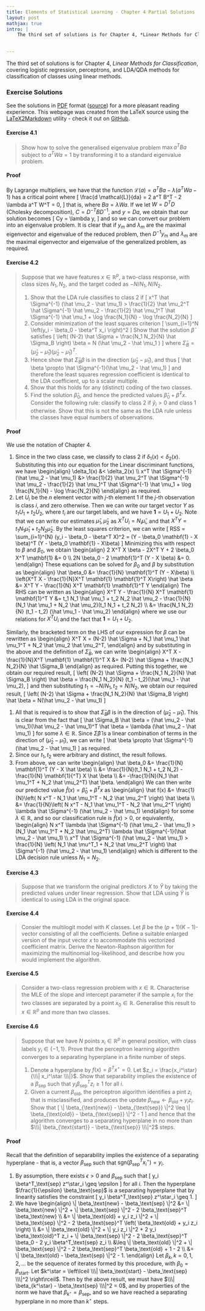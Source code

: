 ```yaml
---
title: Elements of Statistical Learning - Chapter 4 Partial Solutions
layout: post
mathjax: true
intro: |
    The third set of solutions is for Chapter 4, *Linear Methods for Classification*, covering logistic regression, perceptrons, and LDA/QDA methods for classification of classes using linear methods.

    
---
```


The third set of solutions is for Chapter 4, *Linear Methods for Classification*, covering logistic regression, perceptrons, and LDA/QDA methods for classification of classes using linear methods.

### Exercise Solutions

See the solutions in [PDF][chap4-pdf] format ([source][chap4-tex]) for a more pleasant reading experience.  This webpage was created from the LaTeX source using the [LaTeX2Markdown](/projects/LaTeX2Markdown) utility - check it out on [GitHub](https://github.com/ajtulloch/LaTeX2Markdown).

[chap4-pdf]: /PDFs/ESL-Solutions.pdf
[chap4-tex]: /Files/ESL-Chap4Solutions.tex



#### Exercise 4.1

> Show how to solve the generalised eigenvalue problem $\max a^T B a$ subject to $a^T W a = 1$ by transforming it to a standard eigenvalue problem.


#### Proof

By Lagrange multipliers, we have that the function $\mathcal{L}(a) = a^T B a - \lambda(a^T W a - 1)$ has a critical point where \[
\frac{d \mathcal{L}}{da} = 2 a^T B^T - 2 \lambda a^T W^T = 0,
\] that is, where $Ba = \lambda Wa$.  If we let $W = D^T D$ (Cholesky decomposition), $C = D^{-T} B D^{-1}$, and $y = Da$, we obtain that our solution becomes \[
Cy = \lambda y,
\] and so we can convert our problem into an eigenvalue problem.  It is clear that if $y_m$ and $\lambda_m$ are the maximal eigenvector and eigenvalue of the reduced problem, then $D^{-1} y_m$ and $\lambda_m$ are the maximal eigenvector and eigenvalue of the generalized problem, as required.



#### Exercise 4.2

> Suppose that we have features $x \in \mathbb{R}^p$, a two-class response, with class sizes $N_1, N_2$, and the target coded as $-N/N_1, N/N_2$.
> 
> 
> 
> 1.  Show that the LDA rule classifies to class 2 if
> \[
> x^T \hat \Sigma^{-1} (\hat \mu_2 - \hat \mu_1) > \frac{1}{2} \hat \mu_2^T \hat \Sigma^{-1} \hat \mu_2 - \frac{1}{2} \hat \mu_1^T \hat \Sigma^{-1} \hat \mu_1 + \log \frac{N_1}{N} - \log \frac{N_2}{N}
> \]
> 1.  Consider minimization of the least squares criterion
> \[
> \sum_{i=1}^N \left(y_i - \beta_0 - \beta^T x_i \right)^2
> \]
> Show that the solution $\hat \beta$ satisfies
> \[
> \left( (N-2) \hat \Sigma + \frac{N_1 N_2}{N} \hat \Sigma_B \right) \beta = N (\hat \mu_2 - \hat \mu_1 )
> \] where $\hat \Sigma_B = (\hat \mu_2 - \hat \mu_1) (\hat \mu_2 - \hat \mu_1)^T$.
> 1.  Hence show that $\hat \Sigma_B \beta$ is in the direction $(\hat \mu_2 - \hat \mu_1)$, and thus \[
> \hat \beta \propto \hat \Sigma^{-1}(\hat \mu_2 - \hat \mu_1)
> \] and therefore the least squares regression coefficient is identical to the LDA coefficient, up to a scalar multiple.
> 1.  Show that this holds for any (distinct) coding of the two classes.
> 1.  Find the solution $\hat \beta_0$, and hence the predicted values $\hat \beta_0 + \hat \beta^T x$.  Consider the following rule: classify to class 2 if $\hat y_i > 0$ and class 1 otherwise.  Show that this is not the same as the LDA rule unless the classes have equal numbers of observations.


#### Proof

We use the notation of Chapter 4.


1.  Since in the two class case, we classify to class 2 if $\delta_1(x) < \delta_2(x)$.  Substituting this into our equation for the Linear discriminant functions, we have \begin{align}
\delta_1(x) &< \delta_2(x) \\\\
x^T \hat \Sigma^{-1} (\hat \mu_2 - \hat \mu_1) &> \frac{1}{2} \hat \mu_2^T \hat \Sigma^{-1} \hat \mu_2 - \frac{1}{2} \hat \mu_1^T \hat \Sigma^{-1} \hat \mu_1 + \log \frac{N_1}{N} - \log \frac{N_2}{N}
\end{align}
as required.
1.  Let $U_i$ be the $n$ element vector with $j$-th element $1$ if the $j$-th observation is class $i$, and zero otherwise.  Then we can write our target vector $Y$ as $t_1 U_1 + t_2 U_2$, where $t_i$ are our target labels, and we have $\mathbf{1} = U_1 + U_2$.  Note that we can write our estimates $\hat \mu_1, \hat \mu_2$ as $X^T U_i = N_i \hat \mu_i$, and that $X^T Y = t_1 N_1 \hat \mu_1 + t_2 N_2 \hat \mu_2$.
By the least squares criterion, we can write \[
RSS = \sum_{i=1}^{N} (y_i - \beta_0 - \beta^T X)^2 = (Y - \beta_0 \mathbf{1} - X \beta)^T (Y - \beta_0 \mathbf{1} - X\beta)
\] Minimizing this with respect to $\beta$ and $\beta_0$, we obtain \begin{align} 2 X^T X \beta - 2X^T Y + 2 \beta_0 X^T \mathbf{1} &= 0 \\\\ 2N \beta_0 - 2 \mathbf{1}^T (Y - X \beta) &= 0. \end{align}
These equations can be solved for $\beta_0$ and $\beta$ by substitution as \begin{align} \hat \beta_0 &= \frac{1}{N} \mathbf{1}^T (Y - X\beta) \\\\
\left(X^T X - \frac{1}{N}X^T \mathbf{1} \mathbf{1}^T X\right) \hat \beta &= X^T Y - \frac{1}{N} X^T \mathbf{1} \mathbf{1}^T Y
\end{align}
The RHS can be written as \begin{align}
X^T Y - \frac{1}{N} X^T \mathbf{1} \mathbf{1}^T Y &= t_1 N_1 \hat \mu_1 + t_2 N_2 \hat \mu_2 - \frac{1}{N} (N_1 \hat \mu_1 + N_2 \hat \mu_2)(t_1 N_1 + t_2 N_2) \\\\
&= \frac{N_1 N_2}{N} (t_1 - t_2) (\hat \mu_1 - \hat \mu_2)
\end{align} where we use our relations for $X^T U_i$ and the fact that $\mathbf{1} = U_1 + U_2$.

  Similarly, the bracketed term on the LHS of our expression for $\beta$ can be rewritten as \begin{align}
X^T X = (N-2) \hat \Sigma + N_1 \hat \mu_1 \hat \mu_1^T + N_2 \hat \mu_2 \hat \mu_2^T,
\end{align} and by substituting in the above and the definition of $\hat \Sigma_B$, we can write \begin{align}
X^T X - \frac{1}{N}X^T \mathbf{1} \mathbf{1}^T X &= (N-2) \hat \Sigma + \frac{N_1 N_2}{N} \hat \Sigma_B
\end{align} as required.
Putting this together, we obtain our required result, \[
\left( (N-2) \hat \Sigma + \frac{N_1 N_2}{N} \hat \Sigma_B \right) \hat \beta = \frac{N_1 N_2}{N} (t_1 - t_2)(\hat \mu_1 - \hat \mu_2),
\]
and then substituting $t_1 = -N/N_1, t_2 = N/N_2$, we obtain our required result, \[
\left( (N-2) \hat \Sigma + \frac{N_1 N_2}{N} \hat \Sigma_B \right) \hat \beta = N(\hat \mu_2 - \hat \mu_1)
\]
1.  All that is required is to show that $\hat \Sigma_B \beta$ is in the direction of $(\hat \mu_2 - \hat \mu_1)$.  This is clear from the fact that \[
\hat \Sigma_B \hat \beta = (\hat \mu_2 - \hat \mu_1)(\hat \mu_2 - \hat \mu_1)^T \hat \beta = \lambda (\hat \mu_2 - \hat \mu_1)
\] for some $\lambda \in \mathbb{R}$.  Since $\hat \Sigma \hat \beta$ is a linear combination of terms in the direction of $(\hat \mu_2 - \hat \mu_1)$, we can write \[
\hat \beta \propto \hat \Sigma^{-1} (\hat \mu_2 - \hat \mu_1)
\] as required.
1.  Since our $t_1, t_2$ were arbitrary and distinct, the result follows.
1.  From above, we can write \begin{align}
\hat \beta_0 &= \frac{1}{N} \mathbf{1}^T (Y - X \hat \beta) \\\\
&= \frac{1}{N}(t_1 N_1 + t_2 N_2)  - \frac{1}{N} \mathbf{1}{^T} X \hat \beta \\\\
&= -\frac{1}{N}(N_1 \hat \mu_1^T + N_2 \hat \mu_2^T) \hat \beta.
\end{align}
We can then write our predicted value $\hat f(x) = \hat \beta_0 + \hat \beta^T x$ as \begin{align}
\hat f(x) &= \frac{1}{N}\left( N x^T - N_1 \hat \mu_1^T - N_2 \hat \mu_2^T \right) \hat \beta \\\\
&=  \frac{1}{N}\left( N x^T - N_1 \hat \mu_1^T - N_2 \hat \mu_2^T \right) \lambda \hat \Sigma^{-1} (\hat \mu_2 - \hat \mu_1)
\end{align} for some $\lambda \in \mathbb{R}$, and so our classification rule is $\hat f(x) > 0$, or equivalently, \begin{align}
N x^T \lambda \hat \Sigma^{-1} (\hat \mu_2 - \hat \mu_1) > (N_1 \hat \mu_1^T + N_2 \hat \mu_2^T) \lambda \hat \Sigma^{-1}(\hat \mu_2 - \hat \mu_1) \\\\
x^T \hat \Sigma^{-1} (\hat \mu_2 - \hat \mu_1) > \frac{1}{N} \left( N_1 \hat \mu^T_1 + N_2 \hat \mu_2^T \right) \hat \Sigma^{-1} (\hat \mu_2 - \hat \mu_1)
\end{align} which is different to the LDA decision rule unless $N_1 = N_2$.


#### Exercise 4.3

> Suppose that we transform the original predictors $X$ to $\hat Y$ by taking the predicted values under linear regression.  Show that LDA using $\hat Y$ is identical to using LDA in the original space.


#### Exercise 4.4

> Consier the multilogit model with $K$ classes.  Let $\beta$ be the $(p+1)(K-1)$-vector consisting of all the coefficients.  Define a suitable enlarged version of the input vector $x$ to accommodate this vectorized coefficient matrix.  Derive the Newton-Raphson algorithm for maximizing the multinomial log-likelihood, and describe how you would implement the algorithm.


#### Exercise 4.5

> Consider a two-class regression problem with $x \in \mathbb{R}$.  Characterise the MLE of the slope and intercept parameter if the sample $x_i$ for the two classes are separated by a point $x_0 \in \mathbb{R}$.  Generalise this result to $x \in \mathbb{R}^p$ and more than two classes.


#### Exercise 4.6

> Suppose that we have $N$ points $x_i \in \mathbb{R}^p$ in general position, with class labels $y_i \in \{-1, 1 \}$.  Prove that the perceptron learning algorithm converges to a separating hyperplane in a finite number of steps.
> 
> 
> 1.  Denote a hyperplane by $f(x) = \beta^T x^\star = 0$.  Let $z_i = \frac{x_i^\star}{\\\| x_i^\star \\\|}$.  Show that separability implies the existence of a $\beta_{\text{sep}}$ such that $y_i \beta_{\text{sep}}^T z_i \geq 1$ for all $i$.
> 1.  Given a current $\beta_{\text{old}}$, the perceptron algorithm identifies a pint $z_i$ that is misclassified, and produces the update $\beta_{\text{new}} \leftarrow \beta_{\text{old}} + y_i z_i$.  Show that
> \[
> \\\| \beta_{\text{new}} - \beta_{\text{sep}} \\\|^2 \leq \\\| \beta_{\text{old}} - \beta_{\text{sep}} \\\|^2 - 1
> \] and hence that the algorithm converges to a separating hyperplane in no more than $\\\| \beta_{\text{start}} - \beta_{\text{sep}} \\\|^2$ steps.


#### Proof

Recall that the definition of separability implies the existence of a separating hyperplane - that is, a vector $\beta_\text{sep}$ such that $\text{sgn}\left( \beta^T_\text{sep} x^\star_i \right) = y_i$.


1.  By assumption, there exists $\epsilon > 0$ and $\beta_\text{sep}$ such that \[
y_i \beta^T_\text{sep} z^\star_i \geq \epsilon
\] for all $i$.  Then the hyperplane $\frac{1}{\epsilon} \beta_\text{sep}$ is a separating hyperplane that by linearity satisfies the constraint \[
y_i \beta^T_\text{sep} z^\star_i \geq 1.
\]
1.  We have \begin{align}
\\\| \beta_\text{new} - \beta_\text{sep} \\\|^2 &= \\\| \beta_\text{new} \\\|^2 + \\\| \beta_\text{sep} \\\|^2 - 2 \beta_\text{sep}^T \beta_\text{new} \\\\
&= \\\| \beta_\text{old} + y_i z_i \\\|^2 + \\\| \beta_\text{sep} \\\|^2 - 2 \beta_\text{sep}^T \left( \beta_\text{old} + y_i z_i \right) \\\\
&= \\\| \beta_\text{old} \\\|^2 + \\\| y_i z_i \\\|^2 + 2 y_i \beta_\text{old}^T z_i + \\\| \beta_\text{sep} \\\|^2 - 2 \beta_\text{sep}^T \beta_0 - 2 y_i \beta^T_\text{sep} z_i \\\\
&\leq \\\| \beta_\text{old} \\\|^2 + \\\| \beta_\text{sep} \\\|^2 - 2 \beta_\text{sep}^T \beta_\text{old} + 1 - 2 \\\\
&= \\\| \beta_\text{old} - \beta_\text{sep} \\\|^2 - 1.
\end{align} Let $\beta_k, k = 0, 1, 2, \dots$ be the sequence of iterates formed by this procedure, with $\beta_0 = \beta_\text{start}$. Let $k^\star = \left\lceil \\\| \beta_\text{start} - \beta_\text{sep} \\\|^2 \right\rceil$.
Then by the above result, we must have $\\\| \beta_{k^\star} - \beta_\text{sep} \\\|^2 = 0$, and by properties of the norm we have that $\beta_{k^\star} = \beta_\text{sep}$, and so we have reached a separating hyperplane in no more than $k^\star$ steps.
